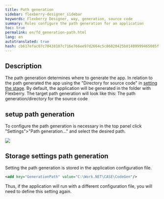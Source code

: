 ```yaml
--- 
title: Path generation 
sidebar: flexberry-designer_sidebar 
keywords: Flexberry Designer, way, generation, source code 
summary: Rules configure the path generation for an application 
toc: true 
permalink: en/fd_generation-path.html 
lang: en 
autotranslated: true 
hash: cb617efac07c70438107c716e766ee97d2664c5c86820425b01489999465085f 
--- 
```


## Description 

The path generation determines where to generate the app. In relation to the path generated the app using the "Directory for source code" in [setting the stage](fd_project-customization.html). By default, the application will be generated in the folder with Flexberry. The target path generation will look like this: 
The path generation/directory for the source code 

## setup path generation 

To configure the path generation is necessary in the top panel click "Settings">"Path generation..." and select the desired path. 

![](/images/pages/products/flexberry-designer/generate/generation-path-setup.png) 

## Storage settings path generation 

Setting the path generation is stored in the application configuration file. 

```xml
<add key="GenerationPath" value="C:\Work.NET\CASE\CodeGen"/>
``` 
Thus, if the application will run with a different configuration file, you will need to define this setting again. 



